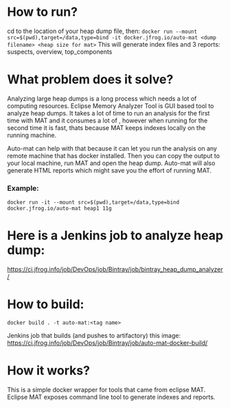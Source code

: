 # How to run?
cd to the location of your heap dump file, then:
```docker run --mount src=$(pwd),target=/data,type=bind -it docker.jfrog.io/auto-mat <dump filename> <heap size for mat>```
This will generate index files and 3 reports:
suspects, overview, top_components

# What problem does it solve?

Analyzing large heap dumps is a long process which needs a lot of computing resources. Eclipse Memory Analyzer Tool is GUI based tool to analyze heap dumps. It takes a lot of time to run an analysis for the first time with MAT and it consumes a lot of , however when running for the second time it is fast, thats because MAT keeps indexes locally on the running machine.

Auto-mat can help with that because it can let you run the analysis on any remote machine that has docker installed. Then you can copy the output to your local machine, run MAT and open the heap dump.
Auto-mat will also generate HTML reports which might save you the effort of running MAT.

### Example:

```docker run -it --mount src=$(pwd),target=/data,type=bind docker.jfrog.io/auto-mat heap1 11g```

# Here is a Jenkins job to analyze heap dump: 
https://ci.jfrog.info/job/DevOps/job/Bintray/job/bintray_heap_dump_analyzer/

# How to build:

```docker build . -t auto-mat:<tag name>```

Jenkins job that builds (and pushes to artifactory) this image: https://ci.jfrog.info/job/DevOps/job/Bintray/job/auto-mat-docker-build/

# How it works?

This is a simple docker wrapper for tools that came from eclipse MAT. Eclipse MAT exposes command line tool to generate indexes and reports.

